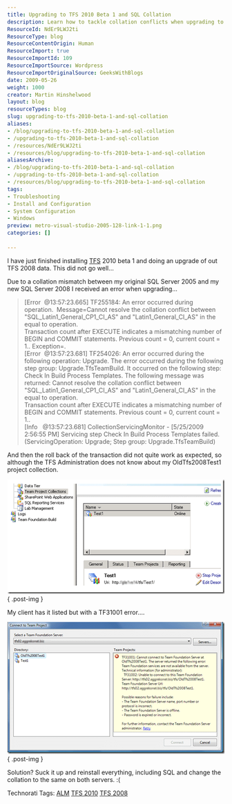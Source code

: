 ```yaml
---
title: Upgrading to TFS 2010 Beta 1 and SQL Collation
description: Learn how to tackle collation conflicts when upgrading to TFS 2010 Beta 1 from TFS 2008. Discover solutions to ensure a smooth transition!
ResourceId: NdEr9LWJ2ti
ResourceType: blog
ResourceContentOrigin: Human
ResourceImport: true
ResourceImportId: 109
ResourceImportSource: Wordpress
ResourceImportOriginalSource: GeeksWithBlogs
date: 2009-05-26
weight: 1000
creator: Martin Hinshelwood
layout: blog
resourceTypes: blog
slug: upgrading-to-tfs-2010-beta-1-and-sql-collation
aliases:
- /blog/upgrading-to-tfs-2010-beta-1-and-sql-collation
- /upgrading-to-tfs-2010-beta-1-and-sql-collation
- /resources/NdEr9LWJ2ti
- /resources/blog/upgrading-to-tfs-2010-beta-1-and-sql-collation
aliasesArchive:
- /blog/upgrading-to-tfs-2010-beta-1-and-sql-collation
- /upgrading-to-tfs-2010-beta-1-and-sql-collation
- /resources/blog/upgrading-to-tfs-2010-beta-1-and-sql-collation
tags:
- Troubleshooting
- Install and Configuration
- System Configuration
- Windows
preview: metro-visual-studio-2005-128-link-1-1.png
categories: []

---
```

I have just finished installing [TFS](http://msdn2.microsoft.com/en-us/teamsystem/aa718934.aspx "Team Foundation Server") 2010 beta 1 and doing an upgrade of out TFS 2008 data. This did not go well…

Due to a collation mismatch between my original SQL Server 2005 and my new SQL Server 2008 I received an error when upgrading…

> \[Error  @13:57:23.665\] TF255184: An error occurred during operation.  Message=Cannot resolve the collation conflict between "SQL_Latin1_General_CP1_CI_AS" and "Latin1_General_CI_AS" in the equal to operation.  
> Transaction count after EXECUTE indicates a mismatching number of BEGIN and COMMIT statements. Previous count = 0, current count = 1.. Exception=.  
> \[Error  @13:57:23.681\] TF254026: An error occurred during the following operation: Upgrade. The error occurred during the following step group: Upgrade.TfsTeamBuild. It occurred on the following step: Check In Build Process Templates. The following message was returned: Cannot resolve the collation conflict between "SQL_Latin1_General_CP1_CI_AS" and "Latin1_General_CI_AS" in the equal to operation.  
> Transaction count after EXECUTE indicates a mismatching number of BEGIN and COMMIT statements. Previous count = 0, current count = 1..  
> \[Info   @13:57:23.681\] CollectionServicingMonitor - \[5/25/2009 2:56:55 PM\] Servicing step Check In Build Process Templates failed. (ServicingOperation: Upgrade; Step group: Upgrade.TfsTeamBuild)

And then the roll back of the transaction did not quite work as expected, so although the TFS Administration does not know about my OldTfs2008Test1 project collection.

[![image](images/SQLCollationproblemInstallingTFS2010_D181-image_thumb_1-2-2.png)](http://blog.hinshelwood.com/files/2011/05/GWB-WindowsLiveWriter-SQLCollationproblemInstallingTFS2010_D181-image_4.png)
{ .post-img }

My client has it listed but with a TF31001 error.…

[![image](images/SQLCollationproblemInstallingTFS2010_D181-image_thumb-3-3.png)](http://blog.hinshelwood.com/files/2011/05/GWB-WindowsLiveWriter-SQLCollationproblemInstallingTFS2010_D181-image_2.png)
{ .post-img }

Solution? Suck it up and reinstall everything, including SQL and change the collation to the same on both servers. :(

Technorati Tags: [ALM](http://technorati.com/tags/ALM) [TFS 2010](http://technorati.com/tags/TFS+2010) [TFS 2008](http://technorati.com/tags/TFS+2008)
